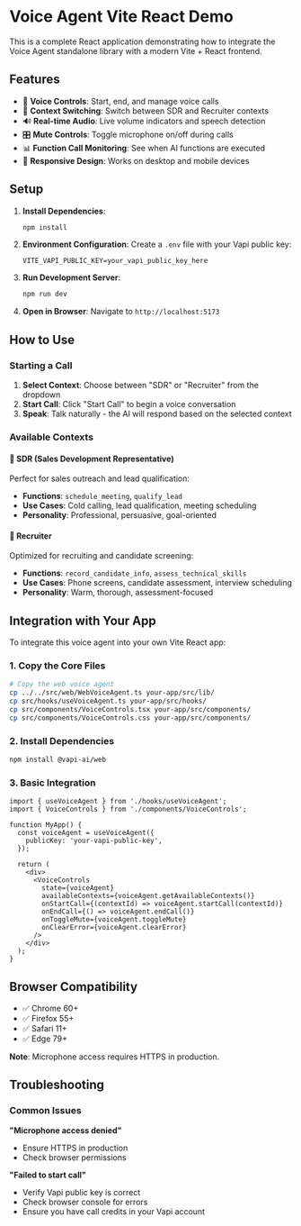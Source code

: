# Voice Agent Vite React Demo

This is a complete React application demonstrating how to integrate the Voice Agent standalone library with a modern Vite + React frontend.

## Features

- 🎤 **Voice Controls**: Start, end, and manage voice calls
- 🔄 **Context Switching**: Switch between SDR and Recruiter contexts
- 🔊 **Real-time Audio**: Live volume indicators and speech detection  
- 🎛️ **Mute Controls**: Toggle microphone on/off during calls
- 📊 **Function Call Monitoring**: See when AI functions are executed
- 📱 **Responsive Design**: Works on desktop and mobile devices

## Setup

1. **Install Dependencies**:
   ```bash
   npm install
   ```

2. **Environment Configuration**:
   Create a `.env` file with your Vapi public key:
   ```env
   VITE_VAPI_PUBLIC_KEY=your_vapi_public_key_here
   ```

3. **Run Development Server**:
   ```bash
   npm run dev
   ```

4. **Open in Browser**:
   Navigate to `http://localhost:5173`

## How to Use

### Starting a Call

1. **Select Context**: Choose between "SDR" or "Recruiter" from the dropdown
2. **Start Call**: Click "Start Call" to begin a voice conversation
3. **Speak**: Talk naturally - the AI will respond based on the selected context

### Available Contexts

#### 🎯 SDR (Sales Development Representative)
Perfect for sales outreach and lead qualification:
- **Functions**: `schedule_meeting`, `qualify_lead`
- **Use Cases**: Cold calling, lead qualification, meeting scheduling
- **Personality**: Professional, persuasive, goal-oriented

#### 👔 Recruiter
Optimized for recruiting and candidate screening:
- **Functions**: `record_candidate_info`, `assess_technical_skills`
- **Use Cases**: Phone screens, candidate assessment, interview scheduling
- **Personality**: Warm, thorough, assessment-focused

## Integration with Your App

To integrate this voice agent into your own Vite React app:

### 1. Copy the Core Files

```bash
# Copy the web voice agent
cp ../../src/web/WebVoiceAgent.ts your-app/src/lib/
cp src/hooks/useVoiceAgent.ts your-app/src/hooks/
cp src/components/VoiceControls.tsx your-app/src/components/
cp src/components/VoiceControls.css your-app/src/components/
```

### 2. Install Dependencies

```bash
npm install @vapi-ai/web
```

### 3. Basic Integration

```tsx
import { useVoiceAgent } from './hooks/useVoiceAgent';
import { VoiceControls } from './components/VoiceControls';

function MyApp() {
  const voiceAgent = useVoiceAgent({
    publicKey: 'your-vapi-public-key',
  });

  return (
    <div>
      <VoiceControls
        state={voiceAgent}
        availableContexts={voiceAgent.getAvailableContexts()}
        onStartCall={(contextId) => voiceAgent.startCall(contextId)}
        onEndCall={() => voiceAgent.endCall()}
        onToggleMute={voiceAgent.toggleMute}
        onClearError={voiceAgent.clearError}
      />
    </div>
  );
}
```

## Browser Compatibility

- ✅ Chrome 60+
- ✅ Firefox 55+
- ✅ Safari 11+
- ✅ Edge 79+

**Note**: Microphone access requires HTTPS in production.

## Troubleshooting

### Common Issues

**"Microphone access denied"**
- Ensure HTTPS in production
- Check browser permissions

**"Failed to start call"**
- Verify Vapi public key is correct
- Check browser console for errors
- Ensure you have call credits in your Vapi account
